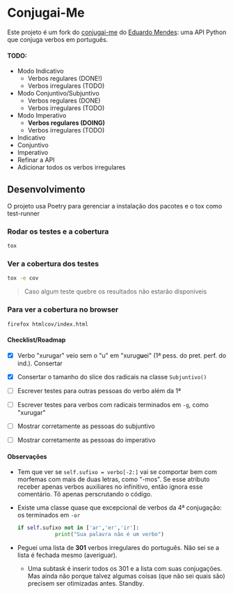 # Conjugai-Me
Este projeto é um fork do [conjugai-me](https://github.com/dunossauro/conjugai-me) do [Eduardo Mendes](https://github.com/dunossauro): uma API Python que conjuga verbos em português.


#### TODO:

- Modo Indicativo
  - Verbos regulares (DONE!)
  - Verbos irregulares (TODO)
- Modo Conjuntivo/Subjuntivo
  - Verbos regulares (DONE)
  - Verbos irregulares (TODO)
- Modo Imperativo
  - **Verbos regulares (DOING)**
  - Verbos irregulares (TODO)
- Indicativo
- Conjuntivo
- Imperativo
- Refinar a API
- Adicionar todos os verbos irregulares


## Desenvolvimento

O projeto usa Poetry para gerenciar a instalação dos pacotes e o tox como test-runner

### Rodar os testes e a cobertura
```bash
tox
```


### Ver a cobertura dos testes
```bash
tox -e cov
```

> Caso algum teste quebre os resultados não estarão disponiveis

### Para ver a cobertura no browser

```bash
firefox htmlcov/index.html
```

#### Checklist/Roadmap
- [x] Verbo "xurugar" veio sem o "u" em "xurug**u**ei" (1ª pess. do pret. perf. do ind.). Consertar
- [x] Consertar o tamanho do slice dos radicais na classe `Subjuntivo()`
- [ ] Escrever testes para outras pessoas do verbo além da 1ª
- [ ] Escrever testes para verbos com radicais terminados em `-g`, como "xurugar"
- [ ] Mostrar corretamente as pessoas do subjuntivo
- [ ] Mostrar corretamente as pessoas do imperativo



#### Observações
- Tem que ver se `self.sufixo = verbo[-2:]` vai se comportar bem com morfemas com mais de duas letras, como "-mos". Se esse atributo receber apenas verbos auxiliares no infinitivo, então ignora esse comentário. Tô apenas perscrutando o código.

- Existe uma classe quase que excepcional de verbos da 4ª conjugação: os terminados em `-or`

  ```python
  if self.sufixo not in ['ar','er','ir']:
              print("Sua palavra não é um verbo")
  ```

* Peguei uma lista de **301** verbos irregulares do português. Não sei se a lista é fechada mesmo (averiguar). 
  
  * Uma subtask é inserir todos os 301 e a lista com suas conjugações. Mas ainda não porque talvez algumas coisas (que não sei quais são) precisem ser otimizadas antes. Standby.





